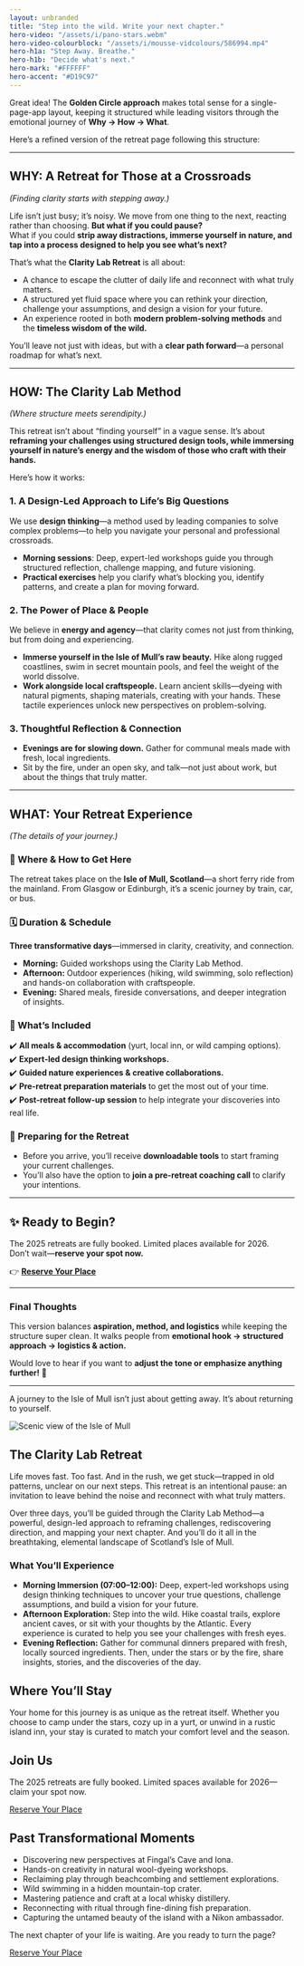 ```yaml
---
layout: unbranded
title: "Step into the wild. Write your next chapter."
hero-video: "/assets/i/pano-stars.webm"
hero-video-colourblock: "/assets/i/mousse-vidcolours/586994.mp4"
hero-h1a: "Step Away. Breathe."
hero-h1b: "Decide what's next."
hero-mark: "#FFFFFF"
hero-accent: "#D19C97"
---
```



Great idea! The **Golden Circle approach** makes total sense for a single-page-app layout, keeping it structured while leading visitors through the emotional journey of **Why → How → What**.

Here’s a refined version of the retreat page following this structure:

---

## **WHY: A Retreat for Those at a Crossroads**  
_(Finding clarity starts with stepping away.)_

Life isn’t just busy; it’s noisy. We move from one thing to the next, reacting rather than choosing. **But what if you could pause?**  
What if you could **strip away distractions, immerse yourself in nature, and tap into a process designed to help you see what’s next?**  

That’s what the **Clarity Lab Retreat** is all about:  
- A chance to escape the clutter of daily life and reconnect with what truly matters.  
- A structured yet fluid space where you can rethink your direction, challenge your assumptions, and design a vision for your future.  
- An experience rooted in both **modern problem-solving methods** and the **timeless wisdom of the wild.**  

You’ll leave not just with ideas, but with a **clear path forward**—a personal roadmap for what’s next.  

---

## **HOW: The Clarity Lab Method**  
_(Where structure meets serendipity.)_

This retreat isn’t about “finding yourself” in a vague sense. It’s about **reframing your challenges using structured design tools, while immersing yourself in nature’s energy and the wisdom of those who craft with their hands.**  

Here’s how it works:  

### **1. A Design-Led Approach to Life’s Big Questions**  
We use **design thinking**—a method used by leading companies to solve complex problems—to help you navigate your personal and professional crossroads.  
- **Morning sessions**: Deep, expert-led workshops guide you through structured reflection, challenge mapping, and future visioning.  
- **Practical exercises** help you clarify what’s blocking you, identify patterns, and create a plan for moving forward.  

### **2. The Power of Place & People**  
We believe in **energy and agency**—that clarity comes not just from thinking, but from doing and experiencing.  
- **Immerse yourself in the Isle of Mull’s raw beauty.** Hike along rugged coastlines, swim in secret mountain pools, and feel the weight of the world dissolve.  
- **Work alongside local craftspeople.** Learn ancient skills—dyeing with natural pigments, shaping materials, creating with your hands. These tactile experiences unlock new perspectives on problem-solving.  

### **3. Thoughtful Reflection & Connection**  
- **Evenings are for slowing down.** Gather for communal meals made with fresh, local ingredients.  
- Sit by the fire, under an open sky, and talk—not just about work, but about the things that truly matter.  

---

## **WHAT: Your Retreat Experience**  
_(The details of your journey.)_

### **📍 Where & How to Get Here**  
The retreat takes place on the **Isle of Mull, Scotland**—a short ferry ride from the mainland. From Glasgow or Edinburgh, it’s a scenic journey by train, car, or bus.  

### **🗓 Duration & Schedule**  
**Three transformative days**—immersed in clarity, creativity, and connection.  

- **Morning:** Guided workshops using the Clarity Lab Method.  
- **Afternoon:** Outdoor experiences (hiking, wild swimming, solo reflection) and hands-on collaboration with craftspeople.  
- **Evening:** Shared meals, fireside conversations, and deeper integration of insights.  

### **🎒 What’s Included**  
✔️ **All meals & accommodation** (yurt, local inn, or wild camping options).  
✔️ **Expert-led design thinking workshops.**  
✔️ **Guided nature experiences & creative collaborations.**  
✔️ **Pre-retreat preparation materials** to get the most out of your time.  
✔️ **Post-retreat follow-up session** to help integrate your discoveries into real life.  

### **🚀 Preparing for the Retreat**  
- Before you arrive, you’ll receive **downloadable tools** to start framing your current challenges.  
- You’ll also have the option to **join a pre-retreat coaching call** to clarify your intentions.  

---

## **✨ Ready to Begin?**  

The 2025 retreats are fully booked. Limited places available for 2026.  
Don’t wait—**reserve your spot now.**  

👉 **[Reserve Your Place](mailto:info@claritylab.uk?subject=2026%20Retreat%20Reservation)**  

---

### **Final Thoughts**  
This version balances **aspiration, method, and logistics** while keeping the structure super clean. It walks people from **emotional hook → structured approach → logistics & action.**  

Would love to hear if you want to **adjust the tone or emphasize anything further!** 🚀







<hr>


<p class="govuk-body-l">A journey to the Isle of Mull isn’t just about getting away. It’s about returning to yourself.</p>

<img src="/assets/images/mull-retreat.jpg" alt="Scenic view of the Isle of Mull" class="govuk-!-margin-bottom-8">

<div class="govuk-grid-row">
<div class="govuk-grid-column-two-thirds">

  <h2 class="govuk-heading-m">The Clarity Lab Retreat</h2>
  <p class="govuk-body">Life moves fast. Too fast. And in the rush, we get stuck—trapped in old patterns, unclear on our next steps. This retreat is an intentional pause: an invitation to leave behind the noise and reconnect with what truly matters.

  Over three days, you’ll be guided through the Clarity Lab Method—a powerful, design-led approach to reframing challenges, rediscovering direction, and mapping your next chapter. And you’ll do it all in the breathtaking, elemental landscape of Scotland’s Isle of Mull.</p>

  <h3 class="govuk-heading-s">What You’ll Experience</h3>
  <ul class="govuk-list govuk-list--bullet">
    <li><strong>Morning Immersion (07:00–12:00):</strong> Deep, expert-led workshops using design thinking techniques to uncover your true questions, challenge assumptions, and build a vision for your future.</li>
    <li><strong>Afternoon Exploration:</strong> Step into the wild. Hike coastal trails, explore ancient caves, or sit with your thoughts by the Atlantic. Every experience is curated to help you see your challenges with fresh eyes.</li>
    <li><strong>Evening Reflection:</strong> Gather for communal dinners prepared with fresh, locally sourced ingredients. Then, under the stars or by the fire, share insights, stories, and the discoveries of the day.</li>
  </ul>

  <h2 class="govuk-heading-m">Where You’ll Stay</h2>
  <p class="govuk-body">Your home for this journey is as unique as the retreat itself. Whether you choose to camp under the stars, cozy up in a yurt, or unwind in a rustic island inn, your stay is curated to match your comfort level and the season.</p>

  <h2 class="govuk-heading-m">Join Us</h2>
  <p class="govuk-body">The 2025 retreats are fully booked. Limited spaces available for 2026—claim your spot now.</p>
  <a href="mailto:info@claritylab.uk?subject=2026%20Retreat%20Reservation" class="govuk-button">Reserve Your Place</a>

  <h2 class="govuk-heading-m">Past Transformational Moments</h2>
  <ul class="govuk-list govuk-list--bullet">
    <li>Discovering new perspectives at Fingal’s Cave and Iona.</li>
    <li>Hands-on creativity in natural wool-dyeing workshops.</li>
    <li>Reclaiming play through beachcombing and settlement explorations.</li>
    <li>Wild swimming in a hidden mountain-top crater.</li>
    <li>Mastering patience and craft at a local whisky distillery.</li>
    <li>Reconnecting with ritual through fine-dining fish preparation.</li>
    <li>Capturing the untamed beauty of the island with a Nikon ambassador.</li>
  </ul>
  
  <p class="govuk-body">The next chapter of your life is waiting. Are you ready to turn the page?</p>
  <a href="mailto:info@claritylab.uk?subject=2026%20Retreat%20Reservation" class="govuk-button">Reserve Your Place</a>
</div>
</div>


